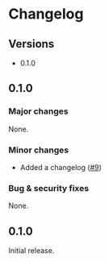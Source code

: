 # Changelog

## Versions

- 0.1.0

## 0.1.0

### Major changes

None.

### Minor changes

- Added a changelog ([#9](https://github.com/tyronn95/simpleMaths/pull/9))

### Bug & security fixes

None.

## 0.1.0

Initial release.